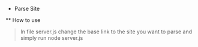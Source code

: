 * Parse Site

** How to use

> In file server.js change the base link to the site you want to parse and simply run node server.js  


